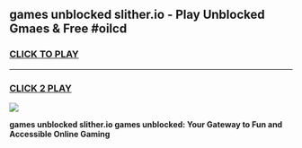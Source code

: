 
## games unblocked slither.io - Play Unblocked Gmaes & Free #oilcd
<h3>
<a href="https://news.freeplayer.one?title=games_unblocked_slither.io&ref=03M">CLICK TO PLAY</a></h3>
<hr>

<h3>
<a href="https://news.freeplayer.one?title=games_unblocked_slither.io&ref=03M">CLICK 2 PLAY</a>
  
</h3>

<a href="https://news.freeplayer.one?title=games_unblocked_slither.io&ref=03M"><img src="https://clearcache.store/games.png"></a>


**games unblocked slither.io games unblocked: Your Gateway to Fun and Accessible Online Gaming**
